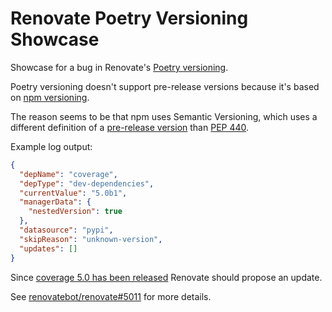 # Renovate Poetry Versioning Showcase

Showcase for a bug in Renovate's [Poetry versioning](https://github.com/renovatebot/renovate/blob/6684a95c6b/lib/versioning/poetry/readme.md).

Poetry versioning doesn't support pre-release versions because it's based on [npm versioning](https://github.com/renovatebot/renovate/blob/6684a95c6b/lib/versioning/npm/readme.md).

The reason seems to be that npm uses Semantic Versioning, which uses a different definition of a [pre-release version](https://semver.org/#spec-item-11) than [PEP 440](https://www.python.org/dev/peps/pep-0440/#pre-releases).

Example log output:

```json
{
  "depName": "coverage",
  "depType": "dev-dependencies",
  "currentValue": "5.0b1",
  "managerData": {
    "nestedVersion": true
  },
  "datasource": "pypi",
  "skipReason": "unknown-version",
  "updates": []
}
```

Since [coverage 5.0 has been released](https://pypi.org/project/coverage/#history) Renovate should propose an update.

See [renovatebot/renovate#5011](https://github.com/renovatebot/renovate/issues/5011) for more details.
